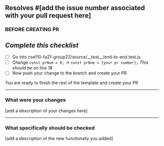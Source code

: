 ## Resolves #[add the issue number associated with your pull request here] 
### BEFORE CREATING PR 
*Complete this checklist*
---
- [ ] Go into cse110-fa21-group22/source/\_\_test\_\_/end-to-end.test.js
- [ ] Change ```const prNum = 0;``` -> ```const prNum = {your pr number};``` _This should be on line 18_ 
- [ ] Now push your change to the branch and create your PR

You are ready to finish the rest of the template and create your PR
___

### What were your changes

[add a description of your changes here]

---

### What specifically should be checked 

[add a description of the new functionally you added]
